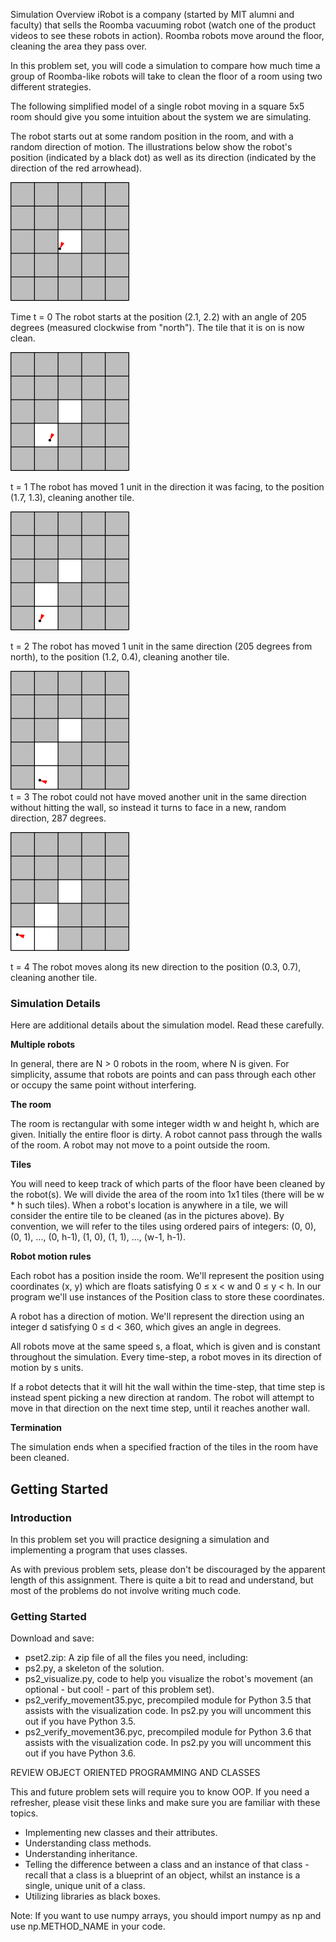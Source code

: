 Simulation Overview
iRobot is a company (started by MIT alumni and faculty) that sells the Roomba vacuuming robot (watch one of the product videos to see these robots in action). Roomba robots move around the floor, cleaning the area they pass over.

In this problem set, you will code a simulation to compare how much time a group of Roomba-like robots will take to clean the floor of a room using two different strategies.

The following simplified model of a single robot moving in a square 5x5 room should give you some intuition about the system we are simulating.

The robot starts out at some random position in the room, and with a random direction of motion. The illustrations below show the robot's position (indicated by a black dot) as well as its direction (indicated by the direction of the red arrowhead).

![](./img/files_ps07_files_screen1.png)

Time t = 0
The robot starts at the position (2.1, 2.2) with an angle of 205 degrees (measured clockwise from "north"). The tile that it is on is now clean.

![](./img/files_ps07_files_screen2.png)

t = 1
The robot has moved 1 unit in the direction it was facing, to the position (1.7, 1.3), cleaning another tile.

![](./img/files_ps07_files_screen3.png)

t = 2
The robot has moved 1 unit in the same direction (205 degrees from north), to the position (1.2, 0.4), cleaning another tile.

![](./img/files_ps07_files_screen4.png)  
t = 3
The robot could not have moved another unit in the same direction without hitting the wall, so instead it turns to face in a new, random direction, 287 degrees.

![](./img/files_ps07_files_screen5.png) 

t = 4
The robot moves along its new direction to the position (0.3, 0.7), cleaning another tile.

### Simulation Details
Here are additional details about the simulation model. Read these carefully.

**Multiple robots**

In general, there are N > 0 robots in the room, where N is given. For simplicity, assume that robots are points and can pass through each other or occupy the same point without interfering.

**The room**

The room is rectangular with some integer width w and height h, which are given. Initially the entire floor is dirty. A robot cannot pass through the walls of the room. A robot may not move to a point outside the room.

**Tiles**

You will need to keep track of which parts of the floor have been cleaned by the robot(s). We will divide the area of the room into 1x1 tiles (there will be w * h such tiles). When a robot's location is anywhere in a tile, we will consider the entire tile to be cleaned (as in the pictures above). By convention, we will refer to the tiles using ordered pairs of integers: (0, 0), (0, 1), ..., (0, h-1), (1, 0), (1, 1), ..., (w-1, h-1).

**Robot motion rules**

Each robot has a position inside the room. We'll represent the position using coordinates (x, y) which are floats satisfying 0 ≤ x < w and 0 ≤ y < h. In our program we'll use instances of the Position class to store these coordinates.

A robot has a direction of motion. We'll represent the direction using an integer d satisfying 0 ≤ d < 360, which gives an angle in degrees.

All robots move at the same speed s, a float, which is given and is constant throughout the simulation. Every time-step, a robot moves in its direction of motion by s units.

If a robot detects that it will hit the wall within the time-step, that time step is instead spent picking a new direction at random. The robot will attempt to move in that direction on the next time step, until it reaches another wall.

**Termination**

The simulation ends when a specified fraction of the tiles in the room have been cleaned.

## Getting Started

### Introduction
In this problem set you will practice designing a simulation and implementing a program that uses classes.

As with previous problem sets, please don't be discouraged by the apparent length of this assignment. There is quite a bit to read and understand, but most of the problems do not involve writing much code.

### Getting Started
Download and save:

- pset2.zip: A zip file of all the files you need, including:
- ps2.py, a skeleton of the solution.
- ps2_visualize.py, code to help you visualize the robot's movement (an optional - but cool! - part of this problem set).
- ps2_verify_movement35.pyc, precompiled module for Python 3.5 that assists with the visualization code. In ps2.py you will uncomment this out if you have Python 3.5.
- ps2_verify_movement36.pyc, precompiled module for Python 3.6 that assists with the visualization code. In ps2.py you will uncomment this out if you have Python 3.6.

REVIEW OBJECT ORIENTED PROGRAMMING AND CLASSES

This and future problem sets will require you to know OOP. If you need a refresher, please visit these links and make sure you are familiar with these topics.

- Implementing new classes and their attributes.
- Understanding class methods.
- Understanding inheritance.
- Telling the difference between a class and an instance of that class - recall that a class is a blueprint of an object, whilst an instance is a single, unique unit of a class.
- Utilizing libraries as black boxes.

Note: If you want to use numpy arrays, you should import numpy as np and use np.METHOD_NAME in your code.
